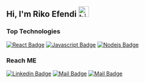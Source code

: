## Hi, I'm Riko Efendi <img src="https://user-images.githubusercontent.com/1303154/88677602-1635ba80-d120-11ea-84d8-d263ba5fc3c0.gif" width="28px" alt="hi">

### Top Technologies
[![React Badge](https://img.shields.io/badge/-React-61DBFB?style=for-the-badge&labelColor=black&logo=react&logoColor=61DBFB)](#) [![Javascript Badge](https://img.shields.io/badge/-Javascript-F0DB4F?style=for-the-badge&labelColor=black&logo=javascript&logoColor=F0DB4F)](#) [![Nodejs Badge](https://img.shields.io/badge/-Nodejs-3C873A?style=for-the-badge&labelColor=black&logo=node.js&logoColor=3C873A)](#)

### Reach ME
[![Linkedin Badge](https://img.shields.io/badge/-RikoEfendi-0e76a8?style=flat&labelColor=0e76a8&logo=linkedin&logoColor=white)](https://www.linkedin.com/in/rikoefendi/)
[![Mail Badge](https://img.shields.io/badge/-@riko_efendi-e84393?style=flat&labelColor=e84393&logo=instagram&logoColor=white)](https://instagram.com/riko_efendi)
[![Mail Badge](https://img.shields.io/badge/-riko.efend-c0392b?style=flat&labelColor=c0392b&logo=gmail&logoColor=white)](mailto:riko.efend@gmail.com)

